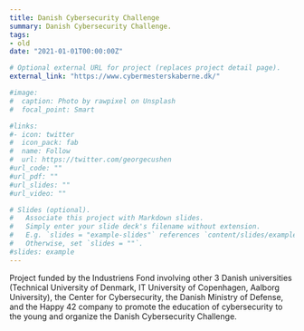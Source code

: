 ```yaml
---
title: Danish Cybersecurity Challenge
summary: Danish Cybersecurity Challenge.
tags:
- old
date: "2021-01-01T00:00:00Z"

# Optional external URL for project (replaces project detail page).
external_link: "https://www.cybermesterskaberne.dk/"

#image:
#  caption: Photo by rawpixel on Unsplash
#  focal_point: Smart

#links:
#- icon: twitter
#  icon_pack: fab
#  name: Follow
#  url: https://twitter.com/georgecushen
#url_code: ""
#url_pdf: ""
#url_slides: ""
#url_video: ""

# Slides (optional).
#   Associate this project with Markdown slides.
#   Simply enter your slide deck's filename without extension.
#   E.g. `slides = "example-slides"` references `content/slides/example-slides.md`.
#   Otherwise, set `slides = ""`.
#slides: example
---
```


Project funded by the Industriens Fond involving other 3 Danish universities (Technical University of Denmark,
IT University of Copenhagen, Aalborg University), the Center for Cybersecurity, the Danish Ministry of Defense,
and the Happy 42 company to promote the education of cybersecurity to the young and organize the Danish
Cybersecurity Challenge.

